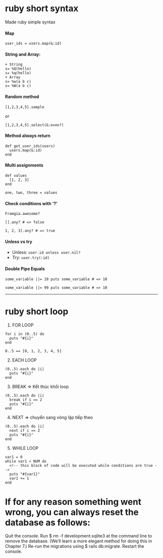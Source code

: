 # ruby short syntax
Made ruby simple syntax


#### Map

`user_ids = users.map(&:id)`

#### String and Array:
```
+ String
s= %Q(hello)
s= %q(hello)
+ Array
s= %w(a b c)
s= %W(a b c)
```
#### Random method

`[1,2,3,4,5].sample`

*or*

`[1,2,3,4,5].select(&:even?)`


#### Method always return

```
def get_user_ids(users)
  users.map(&:id)
end
```


#### Multi assignments
```
def values
  [1, 2, 3]
end

one, two, three = values
```


#### Check conditions with '?'

`Framgia.awesome?`

`[].any? # => false`

`1, 2, 3].any? # => true`



#### Unless vs try
* Unless:
  `user.id unless user.nil?`
* Try:
  `user.try(:id)`
  
  

 #### Double Pipe Equals
 `some_variable ||= 10
puts some_variable # => 10`

`some_variable ||= 99
puts some_variable # => 10`

---

  
# ruby short loop

1. FOR LOOP
```
for i in (0..5) do
  puts "#{i}"
end
```


`0..5 == [0, 1, 2, 3, 4, 5]`

2. EACH LOOP
```
(0..5).each do |i|
  puts "#{i}"
end
```

3. BREAK => Kết thúc khối loop
```
(0..5).each do |i|
  break if i == 2
  puts "#{i}"
end
```

4. NEXT => chuyển sang vòng lặp tiếp theo
```
(0..5).each do |i|
  next if i == 2
  puts "#{i}"
end
```


5. WHILE LOOP
```
var1 = 0
while var1 < NUM do
  <!-- this block of code will be executed while conditions are true -->
  puts "#{var1}"
  var1 += 1
end
```

# If for any reason something went wrong, you can always reset the database as follows:

  Quit the console.
  Run $ rm -f development.sqlite3 at the command line to remove the database. (We’ll learn a more elegant method for doing this in Chapter 7.)
  Re-run the migrations using $ rails db:migrate.
  Restart the console.






